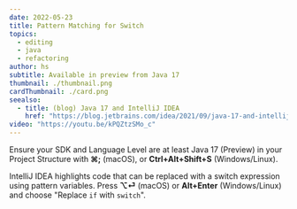 ```yaml
---
date: 2022-05-23
title: Pattern Matching for Switch
topics:
  - editing
  - java
  - refactoring
author: hs
subtitle: Available in preview from Java 17
thumbnail: ./thumbnail.png
cardThumbnail: ./card.png
seealso:
  - title: (blog) Java 17 and IntelliJ IDEA
    href: "https://blog.jetbrains.com/idea/2021/09/java-17-and-intellij-idea/"
video: "https://youtu.be/kPQZtzSMo_c"
---
```


Ensure your SDK and Language Level are at least Java 17 (Preview) in your Project Structure with **⌘;** (macOS), or **Ctrl+Alt+Shift+S** (Windows/Linux).

IntelliJ IDEA highlights code that can be replaced with a switch expression using pattern variables. Press **⌥⏎** (macOS) or **Alt+Enter** (Windows/Linux) and choose "Replace `if` with `switch`".
